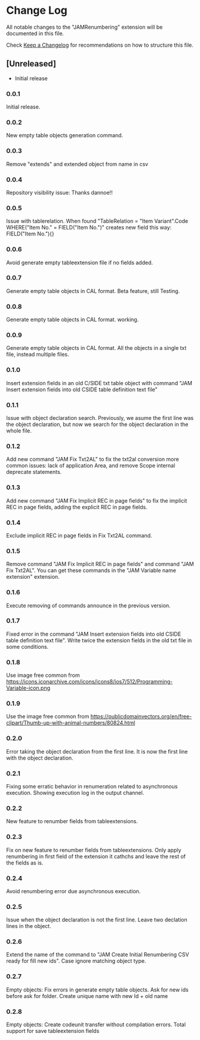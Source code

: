 # Change Log

All notable changes to the "JAMRenumbering" extension will be documented in this file.

Check [Keep a Changelog](http://keepachangelog.com/) for recommendations on how to structure this file.

## [Unreleased]

- Initial release

### 0.0.1

Initial release.

### 0.0.2

New empty table objects generation command.

### 0.0.3

Remove "extends" and extended object from name in csv

### 0.0.4

Repository visibility issue: Thanks dannoe!!

### 0.0.5

Issue with tablerelation. When found "TableRelation = "Item Variant".Code WHERE("Item No." = FIELD("Item No.")"
creates new field this way:
FIELD("Item No."){}

### 0.0.6

Avoid generate empty tableextension file if no fields added.

### 0.0.7

Generate empty table objects in CAL format. Beta feature, still Testing.

### 0.0.8

Generate empty table objects in CAL format. working.

### 0.0.9

Generate empty table objects in CAL format. All the objects in a single txt file, instead multiple files.

### 0.1.0

Insert extension fields in an old C/SIDE txt table object with command "JAM Insert extension fields into old CSIDE table definition text file"

### 0.1.1

Issue with object declaration search. Previously, we asume the first line was the object declaration, but now we search for the object declaration in the whole file.

### 0.1.2

Add new command "JAM Fix Txt2AL" to fix the txt2al conversion more common issues: lack of application Area, and remove Scope internal deprecate statements.

### 0.1.3

Add new command "JAM Fix Implicit REC in page fields" to fix the implicit REC in page fields, adding the explicit REC in page fields.

### 0.1.4

Exclude implicit REC in page fields in Fix Txt2AL command.

### 0.1.5

Remove command "JAM Fix Implicit REC in page fields" and command "JAM Fix Txt2AL". You can get these commands in the "JAM Variable name extension" extension.

### 0.1.6

Execute removing of commands announce in the previous version.

### 0.1.7

Fixed error in the command "JAM Insert extension fields into old CSIDE table definition text file". Write twice the extension fields in the old txt file in some conditions.

### 0.1.8

Use image free common from https://icons.iconarchive.com/icons/icons8/ios7/512/Programming-Variable-icon.png

### 0.1.9

Use the image free common from https://publicdomainvectors.org/en/free-clipart/Thumb-up-with-animal-numbers/80824.html

### 0.2.0

Error taking the object declaration from the first line. It is now the first line with the object declaration.

### 0.2.1

Fixing some erratic behavior in renumeration related to asynchronous execution. Showing execution log in the output channel.

### 0.2.2

New feature to renumber fields from tableextensions.

### 0.2.3

Fix on new feature to renumber fields from tableextensions. Only apply renumbering in first field of the extension it cathchs and leave the rest of the fields as is.

### 0.2.4

Avoid renumbering error due asynchronous execution.

### 0.2.5

Issue when the object declaration is not the first line. Leave two declation lines in the object.

### 0.2.6

Extend the name of the command to "JAM Create Initial Renumbering CSV ready for fill new ids". Case ignore matching object type.

### 0.2.7

Empty objects: Fix errors in generate empty table objects. Ask for new ids before ask for folder. Create unique name with new Id + old name

### 0.2.8

Empty objects: Create codeunit transfer without compilation errors. Total support for save tableextension fields